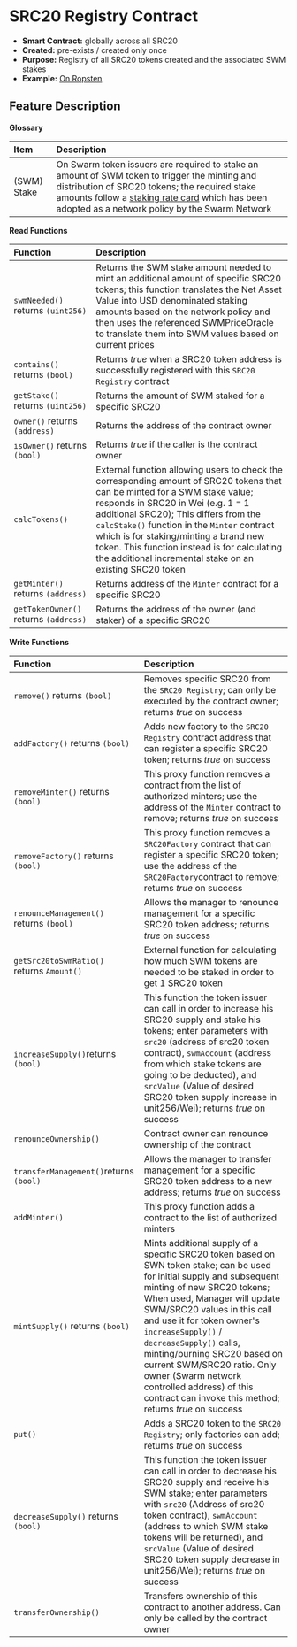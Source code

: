 # SRC20 Registry Contract

* **Smart Contract:** globally across all SRC20
* **Created:** pre-exists / created only once
* **Purpose:** Registry of all SRC20 tokens created and the associated SWM stakes
* **Example:**  [On Ropsten](https://ropsten.etherscan.io/address/0xf37fdada55b07838cb865d9f2a9d449109eb9521#code)  

## Feature Description

**Glossary**

| Item | Description |
| :--- | :--- |
| (SWM) Stake | On Swarm token issuers are required to stake an amount of SWM token to trigger the minting and distribution of SRC20 tokens; the required stake amounts follow a [staking rate card](https://docs.swarm.fund/SWM_Issuance_Staking_Rate_Card.png) which has been adopted as a network policy by the Swarm Network |

**Read Functions**

| Function | Description |
| :--- | :--- |
| `swmNeeded()` returns `(uint256)` | Returns the SWM stake amount needed to mint an additional amount of specific SRC20 tokens; this function translates the Net Asset Value into USD denominated staking amounts based on the network policy and then uses the referenced SWMPriceOracle to translate them into SWM values based on current prices |
| `contains()` returns `(bool)` | Returns _true_ when a SRC20 token address is successfully registered with this `SRC20 Registry` contract |
| `getStake()` returns `(uint256)` | Returns the amount of SWM staked for a specific SRC20 |
| `owner()` returns `(address)` | Returns the address of the contract owner |
| `isOwner()` returns `(bool)` | Returns _true_ if the caller is the contract owner |
| `calcTokens()` | External function allowing users to check the corresponding amount of SRC20 tokens that can be minted for a SWM stake value; responds in SRC20 in Wei (e.g. 1 = 1 additional SRC20); This differs from the `calcStake()` function in the `Minter` contract which is for staking/minting a brand new token. This function instead is for calculating the additional incremental stake on an existing SRC20 token |
| `getMinter()` returns `(address)` | Returns address of the `Minter` contract for a specific SRC20 |
| `getTokenOwner()` returns `(address)` | Returns the address of the owner (and staker) of a specific SRC20 |

**Write Functions**

| Function | Description |
| :--- | :--- |
| `remove()` returns `(bool)` | Removes specific SRC20 from the `SRC20 Registry`; can only be executed by the contract owner; returns _true_ on success |
| `addFactory()` returns `(bool)` | Adds new factory to the `SRC20 Registry` contract address that can register a specific SRC20 token; returns _true_ on success |
| `removeMinter()` returns `(bool)` | This proxy function removes a contract from the list of authorized minters; use the address of the `Minter` contract to remove; returns _true_ on success |
| `removeFactory()` returns `(bool)` | This proxy function removes a `SRC20Factory` contract that can register a specific SRC20 token; use the address of the `SRC20Factory`contract to remove; returns _true_ on success  |
| `renounceManagement()` returns `(bool)` | Allows the manager to renounce management for a specific SRC20 token address; returns _true_ on success |
| `getSrc20toSwmRatio()` returns `Amount()` | External function for calculating how much SWM tokens are needed to be staked in order to get 1 SRC20 token |
| `increaseSupply()`returns `(bool)` | This function the token issuer can call in order to increase his SRC20 supply and stake his tokens; enter parameters with  `src20` (address of src20 token contract), `swmAccount` (address from which stake tokens are going to be deducted), and `srcValue` (Value of desired SRC20 token supply increase in unit256/Wei); returns _true_ on success |
| `renounceOwnership()` | Contract owner can renounce ownership of the contract |
| `transferManagement()`returns `(bool)` | Allows the manager to transfer management for a specific SRC20 token address to a new address; returns _true_ on success |
| `addMinter()` | This proxy function adds a contract to the list of authorized minters |
| `mintSupply()` returns `(bool)` | Mints additional supply of a specific SRC20 token based on SWN token stake; can be used for initial supply and subsequent minting of new SRC20 tokens; When used, Manager will update SWM/SRC20 values in this call and use it for token owner's `increaseSupply()` / `decreaseSupply()` calls, minting/burning SRC20 based on current SWM/SRC20 ratio. Only owner (Swarm network controlled address) of this contract can invoke this method; returns _true_ on success |
| `put()` | Adds a SRC20 token to the `SRC20 Registry`; only factories can add; returns _true_ on success |
| `decreaseSupply()` returns `(bool)` | This function the token issuer can call in order to decrease his SRC20 supply and receive his SWM stake; enter parameters with `src20` (Address of src20 token contract), `swmAccount` (address to which SWM stake tokens will be returned), and `srcValue` (Value of desired SRC20 token supply decrease in unit256/Wei); returns _true_ on success |
| `transferOwnership()` | Transfers ownership of this contract to another address. Can only be called by the contract owner |